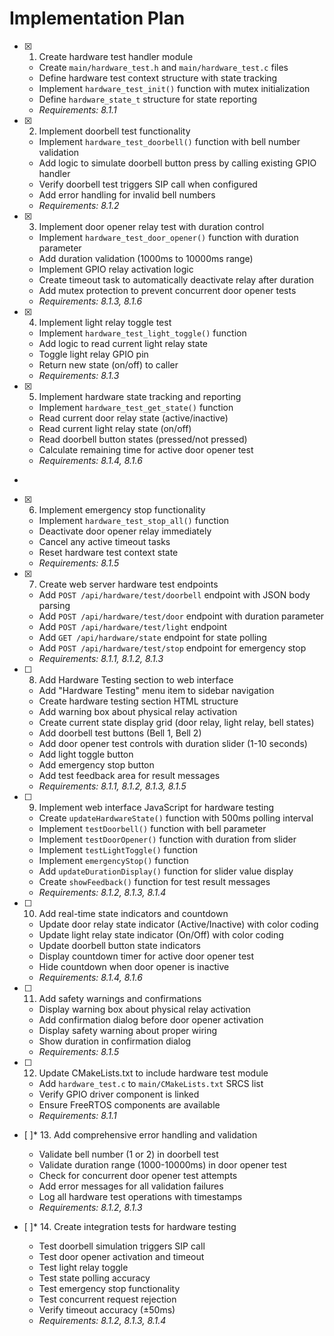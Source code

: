 # Implementation Plan

- [x] 1. Create hardware test handler module





  - Create `main/hardware_test.h` and `main/hardware_test.c` files
  - Define hardware test context structure with state tracking
  - Implement `hardware_test_init()` function with mutex initialization
  - Define `hardware_state_t` structure for state reporting
  - _Requirements: 8.1.1_

- [x] 2. Implement doorbell test functionality




  - Implement `hardware_test_doorbell()` function with bell number validation
  - Add logic to simulate doorbell button press by calling existing GPIO handler
  - Verify doorbell test triggers SIP call when configured
  - Add error handling for invalid bell numbers
  - _Requirements: 8.1.2_

- [x] 3. Implement door opener relay test with duration control





  - Implement `hardware_test_door_opener()` function with duration parameter
  - Add duration validation (1000ms to 10000ms range)
  - Implement GPIO relay activation logic
  - Create timeout task to automatically deactivate relay after duration
  - Add mutex protection to prevent concurrent door opener tests
  - _Requirements: 8.1.3, 8.1.6_

- [x] 4. Implement light relay toggle test





  - Implement `hardware_test_light_toggle()` function
  - Add logic to read current light relay state
  - Toggle light relay GPIO pin
  - Return new state (on/off) to caller
  - _Requirements: 8.1.3_

- [x] 5. Implement hardware state tracking and reporting





  - Implement `hardware_test_get_state()` function
  - Read current door relay state (active/inactive)
  - Read current light relay state (on/off)
  - Read doorbell button states (pressed/not pressed)
  - Calculate remaining time for active door opener test
  - _Requirements: 8.1.4, 8.1.6_
-

- [x] 6. Implement emergency stop functionality




  - Implement `hardware_test_stop_all()` function
  - Deactivate door opener relay immediately
  - Cancel any active timeout tasks
  - Reset hardware test context state
  - _Requirements: 8.1.5_

- [x] 7. Create web server hardware test endpoints





  - Add `POST /api/hardware/test/doorbell` endpoint with JSON body parsing
  - Add `POST /api/hardware/test/door` endpoint with duration parameter
  - Add `POST /api/hardware/test/light` endpoint
  - Add `GET /api/hardware/state` endpoint for state polling
  - Add `POST /api/hardware/test/stop` endpoint for emergency stop
  - _Requirements: 8.1.1, 8.1.2, 8.1.3_

- [ ] 8. Add Hardware Testing section to web interface
  - Add "Hardware Testing" menu item to sidebar navigation
  - Create hardware testing section HTML structure
  - Add warning box about physical relay activation
  - Create current state display grid (door relay, light relay, bell states)
  - Add doorbell test buttons (Bell 1, Bell 2)
  - Add door opener test controls with duration slider (1-10 seconds)
  - Add light toggle button
  - Add emergency stop button
  - Add test feedback area for result messages
  - _Requirements: 8.1.1, 8.1.2, 8.1.3, 8.1.5_

- [ ] 9. Implement web interface JavaScript for hardware testing
  - Create `updateHardwareState()` function with 500ms polling interval
  - Implement `testDoorbell()` function with bell parameter
  - Implement `testDoorOpener()` function with duration from slider
  - Implement `testLightToggle()` function
  - Implement `emergencyStop()` function
  - Add `updateDurationDisplay()` function for slider value display
  - Create `showFeedback()` function for test result messages
  - _Requirements: 8.1.2, 8.1.3, 8.1.4_

- [ ] 10. Add real-time state indicators and countdown
  - Update door relay state indicator (Active/Inactive) with color coding
  - Update light relay state indicator (On/Off) with color coding
  - Update doorbell button state indicators
  - Display countdown timer for active door opener test
  - Hide countdown when door opener is inactive
  - _Requirements: 8.1.4, 8.1.6_

- [ ] 11. Add safety warnings and confirmations
  - Display warning box about physical relay activation
  - Add confirmation dialog before door opener activation
  - Display safety warning about proper wiring
  - Show duration in confirmation dialog
  - _Requirements: 8.1.5_

- [ ] 12. Update CMakeLists.txt to include hardware test module
  - Add `hardware_test.c` to `main/CMakeLists.txt` SRCS list
  - Verify GPIO driver component is linked
  - Ensure FreeRTOS components are available
  - _Requirements: 8.1.1_

- [ ]* 13. Add comprehensive error handling and validation
  - Validate bell number (1 or 2) in doorbell test
  - Validate duration range (1000-10000ms) in door opener test
  - Check for concurrent door opener test attempts
  - Add error messages for all validation failures
  - Log all hardware test operations with timestamps
  - _Requirements: 8.1.2, 8.1.3_

- [ ]* 14. Create integration tests for hardware testing
  - Test doorbell simulation triggers SIP call
  - Test door opener activation and timeout
  - Test light relay toggle
  - Test state polling accuracy
  - Test emergency stop functionality
  - Test concurrent request rejection
  - Verify timeout accuracy (±50ms)
  - _Requirements: 8.1.2, 8.1.3, 8.1.4_
